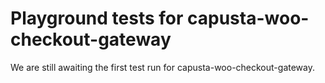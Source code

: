 # Playground tests for capusta-woo-checkout-gateway
We are still awaiting the first test run for capusta-woo-checkout-gateway.
